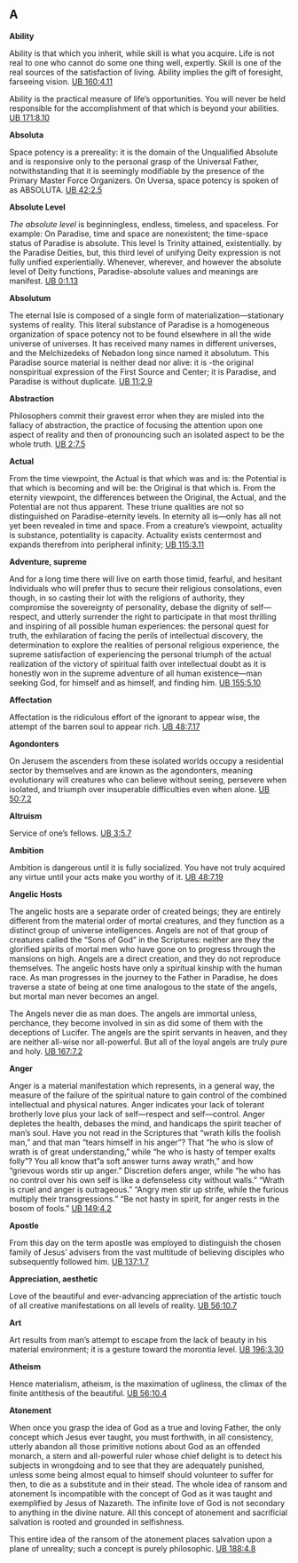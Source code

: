 


## A

**Ability**  
  

Ability is that which you inherit, while skill is what you acquire. Life is not real to one who cannot do some one thing well, expertly. Skill is one of the real sources of the satisfaction of living. Ability implies the gift of foresight, farseeing vision. [UB 160:4.11](/en/The_Urantia_Book/160#p4_11)  
  
Ability is the practical measure of life’s opportunities. You will never be held responsible for the accomplishment of that which is beyond your abilities. [UB 171:8.10](/en/The_Urantia_Book/171#p8_10)  
  

**Absoluta**  
  

Space potency is a prereality: it is the domain of the Unqualified Absolute and is responsive only to the personal grasp of the Universal Father, notwithstanding that it is seemingly modifiable by the presence of the Primary Master Force Organizers. On Uversa, space potency is spoken of as ABSOLUTA. [UB 42:2.5](/en/The_Urantia_Book/42#p2_5)  
  

**Absolute Level**  
  

_The absolute level_ is beginningless, endless, timeless, and spaceless. For example: On Paradise, time and space are nonexistent; the time-space status of Paradise is absolute. This level Is Trinity attained, existentially. by the Paradise Deities, but, this third level of unifying Deity expression is not fully unified experientially. Whenever, wherever, and however the absolute level of Deity functions, Paradise-absolute values and meanings are manifest. [UB 0:1.13](https://www.urantia.org/urantia-book-standardized/foreword#U0_1_13)  
  

**Absolutum**  
  

The eternal Isle is composed of a single form of materialization—stationary systems of reality. This literal substance of Paradise is a homogeneous organization of space potency not to be found elsewhere in all the wide universe of universes. It has received many names in different universes, and the Melchizedeks of Nebadon long since named it absolutum. This Paradise source material is neither dead nor alive: it is -the original nonspiritual expression of the First Source and Center; it is Paradise, and Paradise is without duplicate. [UB 11:2.9](/en/The_Urantia_Book/11#p2_9)  
  

**Abstraction**  
  

Philosophers commit their gravest error when they are misled into the fallacy of abstraction, the practice of focusing the attention upon one aspect of reality and then of pronouncing such an isolated aspect to be the whole truth. [UB 2:7.5](/en/The_Urantia_Book/2#p7_5)  
  

**Actual**  
  

From the time viewpoint, the Actual is that which was and is: the Potential is that which is becoming and will be: the Original is that which is. From the eternity viewpoint, the differences between the Original, the Actual, and the Potential are not thus apparent. These triune qualities are not so distinguished on Paradise-eternity levels. In eternity all is—only has all not yet been revealed in time and space. From a creature’s viewpoint, actuality is substance, potentiality is capacity. Actuality exists centermost and expands therefrom into peripheral infinity; [UB 115:3.11](/en/The_Urantia_Book/115#p3_11)  
  

**Adventure, supreme**  
  

And for a long time there will live on earth those timid, fearful, and hesitant Individuals who will prefer thus to secure their religious consolations, even though, in so casting their lot with the religions of authority, they compromise the sovereignty of personality, debase the dignity of self—respect, and utterly surrender the right to participate in that most thrilling and inspiring of all possible human experiences: the personal quest for truth, the exhilaration of facing the perils of intellectual discovery, the determination to explore the realities of personal religious experience, the supreme satisfaction of experiencing the personal triumph of the actual realization of the victory of spiritual faith over intellectual doubt as it is honestly won in the supreme adventure of all human existence—man seeking God, for himself and as himself, and finding him. [UB 155:5.10](/en/The_Urantia_Book/155#p5_10)  
  

**Affectation**  
  

Affectation is the ridiculous effort of the ignorant to appear wise, the attempt of the barren soul to appear rich. [UB 48:7.17](/en/The_Urantia_Book/48#p7_17)  
  

**Agondonters**  
  

On Jerusem the ascenders from these isolated worlds occupy a residential sector by themselves and are known as the agondonters, meaning evolutionary will creatures who can believe without seeing, persevere when isolated, and triumph over insuperable difficulties even when alone. [UB 50:7.2](/en/The_Urantia_Book/50#p7_2)  
  

**Altruism**  
  

 Service of one’s fellows. [UB 3:5.7](/en/The_Urantia_Book/3#p5_7)  
  

**Ambition**  
  

Ambition is dangerous until it is fully socialized. You have not truly acquired any virtue until your acts make you worthy of it. [UB 48:7.19](/en/The_Urantia_Book/48#p7_19)  
  

**Angelic Hosts**  
  

The angelic hosts are a separate order of created beings; they are entirely different from the material order of mortal creatures, and they function as a distinct group of universe intelligences. Angels are not of that group of creatures called the “Sons of God” in the Scriptures: neither are they the glorified spirits of mortal men who have gone on to progress through the mansions on high. Angels are a direct creation, and they do not reproduce themselves. The angelic hosts have only a spiritual kinship with the human race. As man progresses in the journey to the Father in Paradise, he does traverse a state of being at one time analogous to the state of the angels, but mortal man never becomes an angel.  
  
The Angels never die as man does. The angels are immortal unless, perchance, they become involved in sin as did some of them with the deceptions of Lucifer. The angels are the spirit servants in heaven, and they are neither all-wise nor all-powerful. But all of the loyal angels are truly pure and holy. [UB 167:7.2](/en/The_Urantia_Book/167#p7_2)  
  

**Anger**  
  

Anger is a material manifestation which represents, in a general way, the measure of the failure of the spiritual nature to gain control of the combined intellectual and physical natures. Anger indicates your lack of tolerant brotherly love plus your lack of self—respect and self—control. Anger depletes the health, debases the mind, and handicaps the spirit teacher of man’s soul. Have you not read in the Scriptures that “wrath kills the foolish man,” and that man “tears himself in his anger”? That “he who is slow of wrath is of great understanding,” while “he who is hasty of temper exalts folly”? You all know that”a soft answer turns away wrath,” and how “grievous words stir up anger.” Discretion defers anger, while “he who has no control over his own self is like a defenseless city without walls.” “Wrath is cruel and anger is outrageous.” “Angry men stir up strife, while the furious multiply their transgressions.” “Be not hasty in spirit, for anger rests in the bosom of fools.” [UB 149:4.2](/en/The_Urantia_Book/149#p4_2)  
  

**Apostle**  
  

From this day on the term apostle was employed to distinguish the chosen family of Jesus’ advisers from the vast multitude of believing disciples who subsequently followed him. [UB 137:1.7](/en/The_Urantia_Book/137#p1_7)  
  

**Appreciation, aesthetic**  
  

Love of the beautiful and ever-advancing appreciation of the artistic touch of all creative manifestations on all levels of reality. [UB 56:10.7](/en/The_Urantia_Book/56#p10_7)  
  

**Art**  
  

Art results from man’s attempt to escape from the lack of beauty in his material environment; it is a gesture toward the morontia level. [UB 196:3.30](/en/The_Urantia_Book/196#p3_30)  
  

**Atheism**  
  

Hence materialism, atheism, is the maximation of ugliness, the climax of the finite antithesis of the beautiful. [UB 56:10.4](/en/The_Urantia_Book/56#p10_4)  
  

**Atonement**  
  

When once you grasp the idea of God as a true and loving Father, the only concept which Jesus ever taught, you must forthwith, in all consistency, utterly abandon all those primitive notions about God as an offended monarch, a stern and all-powerful ruler whose chief delight is to detect his subjects in wrongdoing and to see that they are adequately punished, unless some being almost equal to himself should volunteer to suffer for then, to die as a substitute and in their stead. The whole idea of ransom and atonement Is incompatible with the concept of God as it was taught and exemplified by Jesus of Nazareth. The infinite love of God is not secondary to anything in the divine nature. All this concept of atonement and sacrificial salvation is rooted and grounded in selfishness.  
  
This entire idea of the ransom of the atonement places salvation upon a plane of unreality; such a concept is purely philosophic. [UB 188:4.8](/en/The_Urantia_Book/188#p4_8)